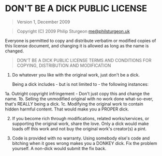 # DON'T BE A DICK PUBLIC LICENSE

> Version 1, December 2009

> Copyright (C) 2009 Philip Sturgeon <me@philsturgeon.uk>

 Everyone is permitted to copy and distribute verbatim or modified
 copies of this license document, and changing it is allowed as long
 as the name is changed.

> DON'T BE A DICK PUBLIC LICENSE
> TERMS AND CONDITIONS FOR COPYING, DISTRIBUTION AND MODIFICATION

 1. Do whatever you like with the original work, just don't be a dick.

     Being a dick includes - but is not limited to - the following instances:

   1a. Outright copyright infringement - Don't just copy this and change the name.
   1b. Selling the unmodified original with no work done what-so-ever, that's REALLY being a dick.
   1c. Modifying the original work to contain hidden harmful content. That would make you a PROPER dick.

 2. If you become rich through modifications, related works/services, or supporting the original work,
 share the love. Only a dick would make loads off this work and not buy the original work's
 creator(s) a pint.

 3. Code is provided with no warranty. Using somebody else's code and bitching when it goes wrong makes
 you a DONKEY dick. Fix the problem yourself. A non-dick would submit the fix back.

